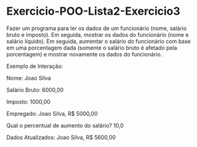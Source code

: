 # Exercicio-POO-Lista2-Exercicio3
Fazer um programa para ler os dados de um funcionário (nome, salário bruto e imposto). Em seguida, mostrar os dados do funcionário (nome e salário líquido). Em seguida, aumentar o salário do funcionário com base em uma porcentagem dada (somente o salário bruto é afetado pela porcentagem) e mostrar novamente os dados do funcionário.

Exemplo de Interação:

Nome: Joao Silva

Salário Bruto: 6000,00

Imposto: 1000,00

Empregado: Joao Silva, R$ 5000,00

Qual o percentual de aumento do salário? 10,0

Dados Atualizados: Joao Silva, R$ 5600,00
